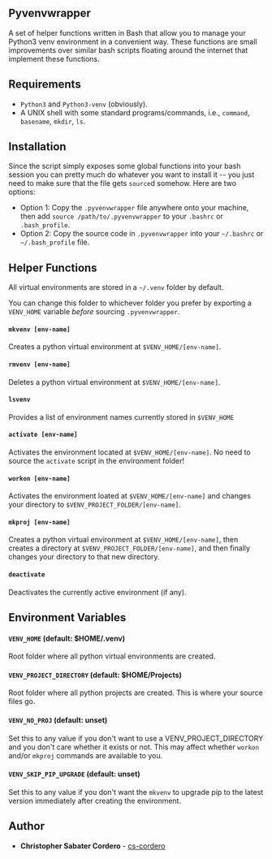 ## Pyvenvwrapper

A set of helper functions written in Bash that allow you to manage your Python3
venv environment in a convenient way.
These functions are small improvements over similar bash scripts floating
around the internet that implement these functions.

## Requirements
* `Python3` and `Python3-venv` (obviously).
* A UNIX shell with some standard programs/commands, i.e., `command`,
  `basename`, `mkdir`, `ls`.

## Installation
Since the script simply exposes some global functions into your bash session
you can pretty much do whatever you want to install it -- you just need to make
sure that the file gets `source`d somehow.  Here are two options:
* Option 1:  Copy the `.pyvenvwrapper` file anywhere onto your machine, then
  add `source /path/to/.pyvenvwrapper` to your `.bashrc` or `.bash_profile`.
* Option 2:  Copy the source code in `.pyvenvwrapper` into your `~/.bashrc` or
  `~/.bash_profile` file.

## Helper Functions

All virtual environments are stored in a `~/.venv` folder by default.

You can change this folder to whichever folder you prefer by exporting a
`VENV_HOME` variable _before_ sourcing `.pyvenvwrapper`.

#### `mkvenv [env-name]`
Creates a python virtual environment at `$VENV_HOME/[env-name]`.

#### `rmvenv [env-name]`
Deletes a python virtual environment at `$VENV_HOME/[env-name]`.

#### `lsvenv`
Provides a list of environment names currently stored in `$VENV_HOME`

#### `activate [env-name]`
Activates the environment located at `$VENV_HOME/[env-name]`.  No need to
source the `activate` script in the environment folder!

#### `workon [env-name]`
Activates the environment loated at `$VENV_HOME/[env-name]` and changes your
directory to `$VENV_PROJECT_FOLDER/[env-name]`.

#### `mkproj [env-name]`
Creates a python virtual environment at `$VENV_HOME/[env-name]`, then creates a
directory at `$VENV_PROJECT_FOLDER/[env-name]`, and then finally changes your
directory to that new directory.

#### `deactivate`
Deactivates the currently active environment (if any).

## Environment Variables

#### `VENV_HOME` (default: $HOME/.venv)
Root folder where all python virtual environments are created.

#### `VENV_PROJECT_DIRECTORY` (default: $HOME/Projects)
Root folder where all python projects are created.  This is where your source
files go.

#### `VENV_NO_PROJ` (default: unset)
Set this to any value if you don't want to use a VENV_PROJECT_DIRECTORY and you
don't care whether it exists or not.  This may affect whether `workon` and/or
`mkproj` commands are available to you.

#### `VENV_SKIP_PIP_UPGRADE` (default: unset)
Set this to any value if you don't want the `mkvenv` to upgrade pip to the
latest version immediately after creating the environment.

## Author

* **Christopher Sabater Cordero** - [cs-cordero](https://github.com/cs-cordero)
